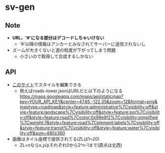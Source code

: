 # sv-gen

## Note
  - **URL、'#'になる部分はデコードしちゃいけない**
    - '#'以降の情報はアンカーとみなされてサーバーに送信されないし
  - ズームが大きくないと道の粒度が下がってしまう問題
    - 小さいので取得して合成するしかない

## API
- [このサイト](https://mapstyle.withgoogle.com/)でスタイルを編集できる
  - 例えばroads-lower.jsonはURLだと以下のようになる
    https://maps.googleapis.com/maps/api/staticmap?key=YOUR_API_KEY&center=47.65,-122.35&zoom=12&format=png&maptype=roadmap&style=feature:administrative%7Cvisibility:off&style=feature:landscape%7Cvisibility:off&style=feature:poi%7Cvisibility:off&style=feature:road%7Ccolor:0x99e9f2%7Cvisibility:simplified%7Cweight:7&style=feature:road%7Celement:labels%7Cvisibility:off&style=feature:transit%7Cvisibility:off&style=feature:water%7Cvisibility:off&size=480x360
- 画像はタイル座標で提供されてる(ZLは1~20)
  - ZL=nならx,yはそれぞれ0から2^n-1まで(原点は北西)
  